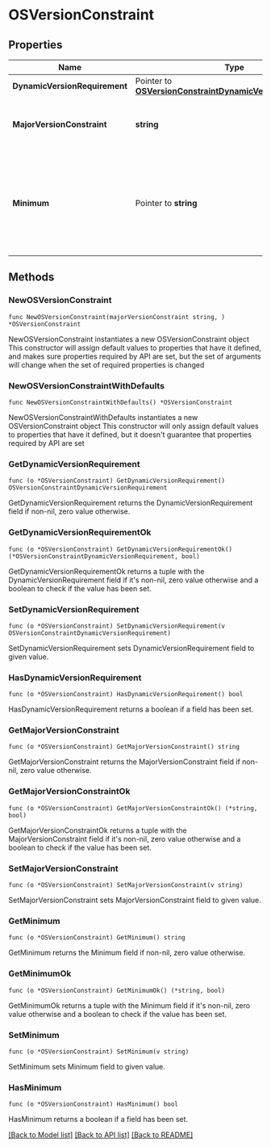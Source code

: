 # OSVersionConstraint

## Properties

Name | Type | Description | Notes
------------ | ------------- | ------------- | -------------
**DynamicVersionRequirement** | Pointer to [**OSVersionConstraintDynamicVersionRequirement**](OSVersionConstraintDynamicVersionRequirement.md) |  | [optional] 
**MajorVersionConstraint** | **string** | Indicates the Windows major version | 
**Minimum** | Pointer to **string** | The Windows device version must be equal to or newer than the specified version | [optional] 

## Methods

### NewOSVersionConstraint

`func NewOSVersionConstraint(majorVersionConstraint string, ) *OSVersionConstraint`

NewOSVersionConstraint instantiates a new OSVersionConstraint object
This constructor will assign default values to properties that have it defined,
and makes sure properties required by API are set, but the set of arguments
will change when the set of required properties is changed

### NewOSVersionConstraintWithDefaults

`func NewOSVersionConstraintWithDefaults() *OSVersionConstraint`

NewOSVersionConstraintWithDefaults instantiates a new OSVersionConstraint object
This constructor will only assign default values to properties that have it defined,
but it doesn't guarantee that properties required by API are set

### GetDynamicVersionRequirement

`func (o *OSVersionConstraint) GetDynamicVersionRequirement() OSVersionConstraintDynamicVersionRequirement`

GetDynamicVersionRequirement returns the DynamicVersionRequirement field if non-nil, zero value otherwise.

### GetDynamicVersionRequirementOk

`func (o *OSVersionConstraint) GetDynamicVersionRequirementOk() (*OSVersionConstraintDynamicVersionRequirement, bool)`

GetDynamicVersionRequirementOk returns a tuple with the DynamicVersionRequirement field if it's non-nil, zero value otherwise
and a boolean to check if the value has been set.

### SetDynamicVersionRequirement

`func (o *OSVersionConstraint) SetDynamicVersionRequirement(v OSVersionConstraintDynamicVersionRequirement)`

SetDynamicVersionRequirement sets DynamicVersionRequirement field to given value.

### HasDynamicVersionRequirement

`func (o *OSVersionConstraint) HasDynamicVersionRequirement() bool`

HasDynamicVersionRequirement returns a boolean if a field has been set.

### GetMajorVersionConstraint

`func (o *OSVersionConstraint) GetMajorVersionConstraint() string`

GetMajorVersionConstraint returns the MajorVersionConstraint field if non-nil, zero value otherwise.

### GetMajorVersionConstraintOk

`func (o *OSVersionConstraint) GetMajorVersionConstraintOk() (*string, bool)`

GetMajorVersionConstraintOk returns a tuple with the MajorVersionConstraint field if it's non-nil, zero value otherwise
and a boolean to check if the value has been set.

### SetMajorVersionConstraint

`func (o *OSVersionConstraint) SetMajorVersionConstraint(v string)`

SetMajorVersionConstraint sets MajorVersionConstraint field to given value.


### GetMinimum

`func (o *OSVersionConstraint) GetMinimum() string`

GetMinimum returns the Minimum field if non-nil, zero value otherwise.

### GetMinimumOk

`func (o *OSVersionConstraint) GetMinimumOk() (*string, bool)`

GetMinimumOk returns a tuple with the Minimum field if it's non-nil, zero value otherwise
and a boolean to check if the value has been set.

### SetMinimum

`func (o *OSVersionConstraint) SetMinimum(v string)`

SetMinimum sets Minimum field to given value.

### HasMinimum

`func (o *OSVersionConstraint) HasMinimum() bool`

HasMinimum returns a boolean if a field has been set.


[[Back to Model list]](../README.md#documentation-for-models) [[Back to API list]](../README.md#documentation-for-api-endpoints) [[Back to README]](../README.md)


